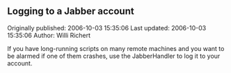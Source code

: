 ## Logging to a Jabber account 
Originally published: 2006-10-03 15:35:06 
Last updated: 2006-10-03 15:35:06 
Author: Willi Richert 
 
If you have long-running scripts on many remote machines and you want to be alarmed if one of them crashes, use the JabberHandler to log it to your account.